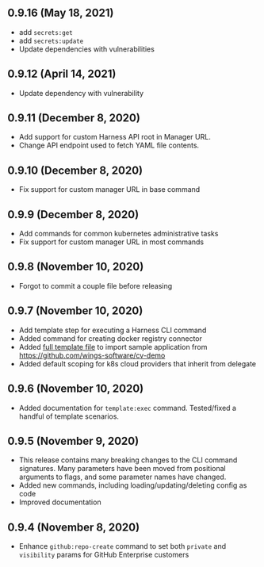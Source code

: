0.9.16 (May 18, 2021)
------------------------
* add `secrets:get`
* add `secrets:update`
* Update dependencies with vulnerabilities

0.9.12 (April 14, 2021)
------------------------
* Update dependency with vulnerability

0.9.11 (December 8, 2020)
------------------------
* Add support for custom Harness API root in Manager URL.
* Change API endpoint used to fetch YAML file contents.

0.9.10 (December 8, 2020)
------------------------
* Fix support for custom manager URL in base command

0.9.9 (December 8, 2020)
------------------------
* Add commands for common kubernetes administrative tasks
* Fix support for custom manager URL in most commands

0.9.8 (November 10, 2020)
------------------------
* Forgot to commit a couple file before releasing

0.9.7 (November 10, 2020)
------------------------

* Add template step for executing a Harness CLI command
* Added command for creating docker registry connector
* Added [full template file](test/template-manifests/cv-demo.yaml) to import sample application from https://github.com/wings-software/cv-demo
* Added default scoping for k8s cloud providers that inherit from delegate

0.9.6 (November 10, 2020)
------------------------

* Added documentation for `template:exec` command.  Tested/fixed a handful of template scenarios.

0.9.5 (November 9, 2020)
------------------------

* This release contains many breaking changes to the CLI command signatures.  Many parameters have been moved from positional arguments to flags, and some parameter names have changed. 
* Added new commands, including loading/updating/deleting config as code
* Improved documentation

0.9.4 (November 8, 2020)
------------------------

* Enhance `github:repo-create` command to set both `private` and `visibility` params for GitHub Enterprise customers
